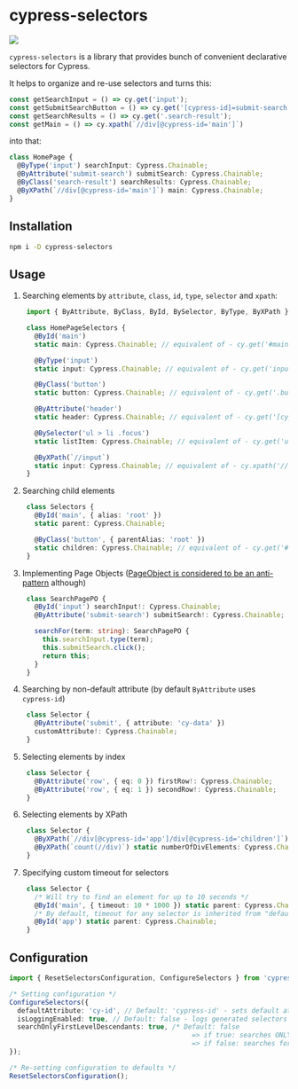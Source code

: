 # cypress-selectors

![](https://github.com/anton-kravchenko/cypress-selectors/workflows/CI/badge.svg)

`cypress-selectors` is a library that provides bunch of convenient declarative selectors for Cypress.

It helps to organize and re-use selectors and turns this:

```TypeScript
const getSearchInput = () => cy.get('input');
const getSubmitSearchButton = () => cy.get('[cypress-id]=submit-search');
const getSearchResults = () => cy.get('.search-result');
const getMain = () => cy.xpath(`//div[@cypress-id='main']`)
```

into that:

```TypeScript
class HomePage {
  @ByType('input') searchInput: Cypress.Chainable;
  @ByAttribute('submit-search') submitSearch: Cypress.Chainable;
  @ByClass('search-result') searchResults: Cypress.Chainable;
  @ByXPath(`//div[@cypress-id='main']`) main: Cypress.Chainable;
}
```

## Installation

```sh
npm i -D cypress-selectors
```

## Usage

1. Searching elements by `attribute`, `class`, `id`, `type`, `selector` and `xpath`:

   ```TypeScript
    import { ByAttribute, ByClass, ById, BySelector, ByType, ByXPath } from 'cypress-selectors';

    class HomePageSelectors {
      @ById('main')
      static main: Cypress.Chainable; // equivalent of - cy.get('#main')

      @ByType('input')
      static input: Cypress.Chainable; // equivalent of - cy.get('input')

      @ByClass('button')
      static button: Cypress.Chainable; // equivalent of - cy.get('.button')

      @ByAttribute('header')
      static header: Cypress.Chainable; // equivalent of - cy.get('[cypress-id=header')

      @BySelector('ul > li .focus')
      static listItem: Cypress.Chainable; // equivalent of - cy.get('ul > li .focus')

      @ByXPath(`//input`)
      static input: Cypress.Chainable; // equivalent of - cy.xpath('//input')
    }
   ```

2. Searching child elements

   ```TypeScript
    class Selectors {
      @ById('main', { alias: 'root' })
      static parent: Cypress.Chainable;

      @ByClass('button', { parentAlias: 'root' })
      static children: Cypress.Chainable; // equivalent of - cy.get('#root .button')
    }
   ```

3. Implementing Page Objects ([PageObject is considered to be an anti-pattern](https://www.cypress.io/blog/2019/01/03/stop-using-page-objects-and-start-using-app-actions/) although)

   ```TypeScript
    class SearchPagePO {
      @ById('input') searchInput!: Cypress.Chainable;
      @ByAttribute('submit-search') submitSearch!: Cypress.Chainable;

      searchFor(term: string): SearchPagePO {
        this.searchInput.type(term);
        this.submitSearch.click();
        return this;
      }
    }
   ```

4. Searching by non-default attribute (by default `ByAttribute` uses `cypress-id`)

   ```TypeScript
    class Selector {
      @ByAttribute('submit', { attribute: 'cy-data' })
      customAttribute!: Cypress.Chainable;
    }
   ```

5. Selecting elements by index

   ```TypeScript
    class Selector {
      @ByAttribute('row', { eq: 0 }) firstRow!: Cypress.Chainable;
      @ByAttribute('row', { eq: 1 }) secondRow!: Cypress.Chainable;
    }
   ```

6. Selecting elements by XPath

   ```TypeScript
    class Selector {
      @ByXPath(`//div[@cypress-id='app']/div[@cypress-id='children']`) static app: Cypress.Chainable;
      @ByXPath(`count(//div)`) static numberOfDivElements: Cypress.Chainable;
    }
   ```

7. Specifying custom timeout for selectors

   ```TypeScript
    class Selector {
      /* Will try to find an element for up to 10 seconds */
      @ById('main', { timeout: 10 * 1000 }) static parent: Cypress.Chainable;
      /* By default, timeout for any selector is inherited from "defaultCommandTimeout" value of Cypress configuration */
      @ById('app') static parent: Cypress.Chainable;
    }
   ```

## Configuration

```TypeScript
import { ResetSelectorsConfiguration, ConfigureSelectors } from 'cypress-selectors';

/* Setting configuration */
ConfigureSelectors({
  defaultAttribute: 'cy-id', // Default: 'cypress-id' - sets default attribute to be used by @ByAttribute selector
  isLoggingEnabled: true, // Default: false - logs generated selectors before accessing elements
  searchOnlyFirstLevelDescendants: true, /* Default: false
                                              => if true: searches ONLY for first-level descendants (via '>') - https://api.jquery.com/child-selector/
                                              => if false: searches for any-level descendants (via ' ') - https://api.jquery.com/descendant-selector/ */
});

/* Re-setting configuration to defaults */
ResetSelectorsConfiguration();
```

<!-- TODO: add "Motivation" section -->
<!-- TODO: add note about TS and decorators -->
<!-- TODO: add note about babel config -->
<!-- TODO: improve configuration docs -->
<!-- TODO: `eq` can't be used for XPath-->
<!-- TODO: add link to the article in the "Motivation" section -->
<!-- TODO: think about "typing" parentAliases -->
<!-- TODO: Add supported Cypress versions -->
